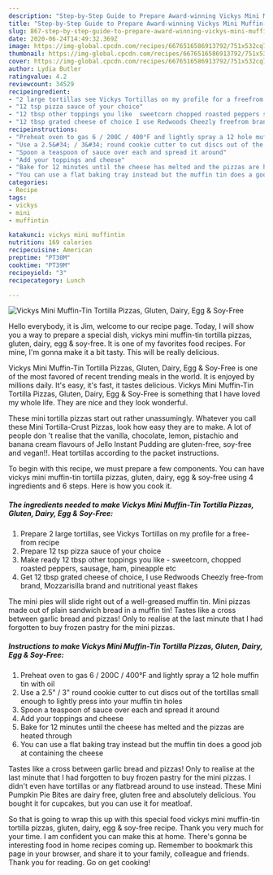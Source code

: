 ```yaml
---
description: "Step-by-Step Guide to Prepare Award-winning Vickys Mini Muffin-Tin Tortilla Pizzas, Gluten, Dairy, Egg &amp;amp; Soy-Free"
title: "Step-by-Step Guide to Prepare Award-winning Vickys Mini Muffin-Tin Tortilla Pizzas, Gluten, Dairy, Egg &amp;amp; Soy-Free"
slug: 867-step-by-step-guide-to-prepare-award-winning-vickys-mini-muffin-tin-tortilla-pizzas-gluten-dairy-egg-and-amp-soy-free
date: 2020-06-24T14:49:32.369Z
image: https://img-global.cpcdn.com/recipes/6676516586913792/751x532cq70/vickys-mini-muffin-tin-tortilla-pizzas-gluten-dairy-egg-soy-free-recipe-main-photo.jpg
thumbnail: https://img-global.cpcdn.com/recipes/6676516586913792/751x532cq70/vickys-mini-muffin-tin-tortilla-pizzas-gluten-dairy-egg-soy-free-recipe-main-photo.jpg
cover: https://img-global.cpcdn.com/recipes/6676516586913792/751x532cq70/vickys-mini-muffin-tin-tortilla-pizzas-gluten-dairy-egg-soy-free-recipe-main-photo.jpg
author: Lydia Butler
ratingvalue: 4.2
reviewcount: 34529
recipeingredient:
- "2 large tortillas see Vickys Tortillas on my profile for a freefrom recipe"
- "12 tsp pizza sauce of your choice"
- "12 tbsp other toppings you like  sweetcorn chopped roasted peppers sausage ham pineapple etc"
- "12 tbsp grated cheese of choice I use Redwoods Cheezly freefrom brand Mozzarisilla brand and nutritional yeast flakes"
recipeinstructions:
- "Preheat oven to gas 6 / 200C / 400°F and lightly spray a 12 hole muffin tin with oil"
- "Use a 2.5&#34; / 3&#34; round cookie cutter to cut discs out of the tortillas small enough to lightly press into your muffin tin holes"
- "Spoon a teaspoon of sauce over each and spread it around"
- "Add your toppings and cheese"
- "Bake for 12 minutes until the cheese has melted and the pizzas are heated through"
- "You can use a flat baking tray instead but the muffin tin does a good job at containing the cheese"
categories:
- Recipe
tags:
- vickys
- mini
- muffintin

katakunci: vickys mini muffintin 
nutrition: 169 calories
recipecuisine: American
preptime: "PT30M"
cooktime: "PT39M"
recipeyield: "3"
recipecategory: Lunch

---
```



![Vickys Mini Muffin-Tin Tortilla Pizzas, Gluten, Dairy, Egg &amp; Soy-Free](https://img-global.cpcdn.com/recipes/6676516586913792/751x532cq70/vickys-mini-muffin-tin-tortilla-pizzas-gluten-dairy-egg-soy-free-recipe-main-photo.jpg)

Hello everybody, it is Jim, welcome to our recipe page. Today, I will show you a way to prepare a special dish, vickys mini muffin-tin tortilla pizzas, gluten, dairy, egg &amp; soy-free. It is one of my favorites food recipes. For mine, I'm gonna make it a bit tasty. This will be really delicious.

Vickys Mini Muffin-Tin Tortilla Pizzas, Gluten, Dairy, Egg &amp; Soy-Free is one of the most favored of recent trending meals in the world. It is enjoyed by millions daily. It's easy, it's fast, it tastes delicious. Vickys Mini Muffin-Tin Tortilla Pizzas, Gluten, Dairy, Egg &amp; Soy-Free is something that I have loved my whole life. They are nice and they look wonderful.

These mini tortilla pizzas start out rather unassumingly. Whatever you call these Mini Tortilla-Crust Pizzas, look how easy they are to make. A lot of people don &#39;t realise that the vanilla, chocolate, lemon, pistachio and banana cream flavours of Jello Instant Pudding are gluten-free, soy-free and vegan!!. Heat tortillas according to the packet instructions.


To begin with this recipe, we must prepare a few components. You can have vickys mini muffin-tin tortilla pizzas, gluten, dairy, egg &amp; soy-free using 4 ingredients and 6 steps. Here is how you cook it.

<!--inarticleads1-->

##### The ingredients needed to make Vickys Mini Muffin-Tin Tortilla Pizzas, Gluten, Dairy, Egg &amp; Soy-Free:

1. Prepare 2 large tortillas, see Vickys Tortillas on my profile for a free-from recipe
1. Prepare 12 tsp pizza sauce of your choice
1. Make ready 12 tbsp other toppings you like - sweetcorn, chopped roasted peppers, sausage, ham, pineapple etc
1. Get 12 tbsp grated cheese of choice, I use Redwoods Cheezly free-from brand, Mozzarisilla brand and nutritional yeast flakes


The mini pies will slide right out of a well-greased muffin tin. Mini pizzas made out of plain sandwich bread in a muffin tin! Tastes like a cross between garlic bread and pizzas! Only to realise at the last minute that I had forgotten to buy frozen pastry for the mini pizzas. 

<!--inarticleads2-->

##### Instructions to make Vickys Mini Muffin-Tin Tortilla Pizzas, Gluten, Dairy, Egg &amp; Soy-Free:

1. Preheat oven to gas 6 / 200C / 400°F and lightly spray a 12 hole muffin tin with oil
1. Use a 2.5&#34; / 3&#34; round cookie cutter to cut discs out of the tortillas small enough to lightly press into your muffin tin holes
1. Spoon a teaspoon of sauce over each and spread it around
1. Add your toppings and cheese
1. Bake for 12 minutes until the cheese has melted and the pizzas are heated through
1. You can use a flat baking tray instead but the muffin tin does a good job at containing the cheese


Tastes like a cross between garlic bread and pizzas! Only to realise at the last minute that I had forgotten to buy frozen pastry for the mini pizzas. I didn&#39;t even have tortillas or any flatbread around to use instead. These Mini Pumpkin Pie Bites are dairy free, gluten free and absolutely delicious. You bought it for cupcakes, but you can use it for meatloaf. 

So that is going to wrap this up with this special food vickys mini muffin-tin tortilla pizzas, gluten, dairy, egg &amp; soy-free recipe. Thank you very much for your time. I am confident you can make this at home. There's gonna be interesting food in home recipes coming up. Remember to bookmark this page in your browser, and share it to your family, colleague and friends. Thank you for reading. Go on get cooking!

